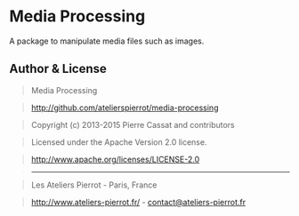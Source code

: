 Media Processing
================

A package to manipulate media files such as images.


## Author & License

>    Media Processing

>    http://github.com/atelierspierrot/media-processing

>    Copyright (c) 2013-2015 Pierre Cassat and contributors

>    Licensed under the Apache Version 2.0 license.

>    http://www.apache.org/licenses/LICENSE-2.0

>    ----

>    Les Ateliers Pierrot - Paris, France

>    <http://www.ateliers-pierrot.fr/> - <contact@ateliers-pierrot.fr>

